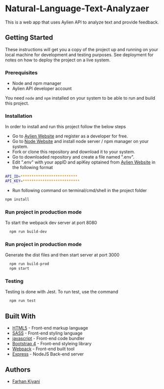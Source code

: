 # Natural-Language-Text-Analyzaer
This is a web app that uses Aylien API to analyze text and provide feedback.

## Getting Started

These instructions will get you a copy of the project up and running on your local machine for development and testing
purposes. See deployment for notes on how to deploy the project on a live system.

### Prerequisites

* Node and npm manager
* Aylien API developer account

You need `node` and `npm` installed on your system to be able to run and build this project. 

### Installation

In order to install and run this project follow the below steps

* Go to [Aylien Website](https://developer.aylien.com/) and register as a developer for free.
* Go to [Node Website](https://nodejs.org/en/) and install node server / npm manager on your system.
* Fork or clone this repository and download it to your system.
* Go to downloaded repository and create a file named ".env".
* Edit ".env" with your appID and apiKey optained from [Aylien Website](https://developer.aylien.com/) in the following format

```bash
API_ID=**************************
API_KEY=**************************
```

* Run following command on terminal/cmd/shell in the project folder

```bash
npm install
```

### Run project in production mode

To start the webpack dev server at port 8080

```bash
  npm run build-dev
```

### Run project in production mode

Generate the dist files and then start server at port 3000

```bash
  npm run build-prod
  npm start
```

### Testing

Testing is done with Jest. To run test, use the command 

```bash
  npm run test
```

## Built With

* [HTML5](https://developer.mozilla.org/en-US/docs/Web/Guide/HTML/HTML5) - Front-end markup language
* [SASS](https://sass-lang.com/) - Front-end styling language
* [javascript](https://developer.mozilla.org/en-US/docs/Web/JavaScript) - Front-end code bundler
* [Bootstrap 4](https://getbootstrap.com//) - Front-end styleing library
* [Webpack](https://webpack.js.org/) - Front-end built tool
* [Express](https://expressjs.com/) - NodeJS Back-end server

## Authors

* [Farhan Kiyani](https://github.com/farhan2742)

